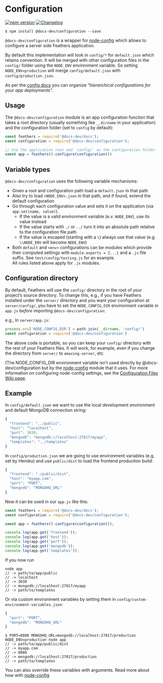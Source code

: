 # Configuration

[![npm version](https://img.shields.io/npm/v/@docs-dev/configuration.svg?style=flat-square)](https://www.npmjs.com/package/@docs-dev/configuration)
[![Changelog](https://img.shields.io/badge/changelog-.md-blue.svg?style=flat-square)](https://github.com/docs-dev/docs/blob/master/packages/configuration/CHANGELOG.md)

```
$ npm install @docs-dev/configuration --save
```

`@docs-dev/configuration` is a wrapper for [node-config](https://github.com/lorenwest/node-config) which allows to configure a server side Feathers application.


By default this implementation will look in `config/*` for `default.json` which retains convention. It will be merged with other configuration files in the `config/` folder using the `NODE_ENV` environment variable. So setting `NODE_ENV=production` will merge `config/default.json` with `config/production.json`.

As per the [config docs](https://github.com/lorenwest/node-config/wiki/Configuration-Files) you can organize *"hierarchical configurations for your app deployments"*.

## Usage

The `@docs-dev/configuration` module is an app configuration function that takes a root directory (usually something like `__dirname` in your application) and the configuration folder (set to `config` by default):

```js
const feathers = require('@docs-dev/docs');
const configuration = require('@docs-dev/configuration');

// Use the application root and `config/` as the configuration folder
const app = feathers().configure(configuration())
```

## Variable types

`@docs-dev/configuration` uses the following variable mechanisms:

- Given a root and configuration path load a `default.json` in that path
- Also try to load `<NODE_ENV>.json` in that path, and if found, extend the default configuration
- Go through each configuration value and sets it on the application (via `app.set(name, value)`).
  - If the value is a valid environment variable (e.v. `NODE_ENV`), use its value instead
  - If the value starts with `./` or `../` turn it into an absolute path relative to the configuration file path
  - If the value is escaped (starting with a `\`) always use that value (e.g. `\\NODE_ENV` will become `NODE_ENV`)
- Both `default` and `<env>` configurations can be modules which provide their computed settings with `module.exports = {...}` and a `.js` file suffix. See `test/config/testing.js` for an example.  
All rules listed above apply for `.js` modules.

## Configuration directory

By default, Feathers will use the `config/` directory in the root of your project’s source directory. To change this, e.g., if you have Feathers installed under the `server/` directory and you want your configuration at `server/config/`, you have to set the `NODE_CONFIG_DIR` environment variable in `app.js` _before_ importing `@docs-dev/configuration`:

e.g., In `server/app.js`:
```javascript
process.env['NODE_CONFIG_DIR'] = path.join(__dirname, 'config/')
const configuration = require('@docs-dev/configuration')
```

The above code is portable, so you can keep your `config/` directory with the rest of your Feathers files. It will work, for example, even if you change the directory from `server/` to `amazing-server`, etc.

(The NODE_CONFIG_DIR environment variable isn’t used directly by @docs-dev/configuration but by the [node-config](https://github.com/lorenwest/node-config) module that it uses. For more information on configuring node-config settings, see the [Configuration Files Wiki page](https://github.com/lorenwest/node-config/wiki/Configuration-Files).

## Example

In `config/default.json` we want to use the local development environment and default MongoDB connection string:

```js
{
  "frontend": "../public",
  "host": "localhost",
  "port": 3030,
  "mongodb": "mongodb://localhost:27017/myapp",
  "templates": "../templates"
}
```

In `config/production.json` we are going to use environment variables (e.g. set by Heroku) and use `public/dist` to load the frontend production build:

```js
{
  "frontend": "./public/dist",
  "host": "myapp.com",
  "port": "PORT",
  "mongodb": "MONGOHQ_URL"
}
```

Now it can be used in our `app.js` like this:

```js
const feathers = require('@docs-dev/docs');
const configuration = require('@docs-dev/configuration');

const app = feathers().configure(configuration());

console.log(app.get('frontend'));
console.log(app.get('host'));
console.log(app.get('port'));
console.log(app.get('mongodb'));
console.log(app.get('templates'));

```

If you now run

```
node app
// -> path/to/app/public
// -> localhost
// -> 3030
// -> mongodb://localhost:27017/myapp
// -> path/to/templates
```

Or via custom environment variables by setting them in `config/custom-environment-variables.json`:

```js
{
  "port": "PORT",
  "mongodb": "MONGOHQ_URL"
}
```

```
$ PORT=8080 MONGOHQ_URL=mongodb://localhost:27017/production NODE_ENV=production node app
// -> path/to/app/public/dist
// -> myapp.com
// -> 8080
// -> mongodb://localhost:27017/production
// -> path/to/templates
```

You can also override these variables with arguments. Read more about how with [node-config](https://github.com/lorenwest/node-config)
